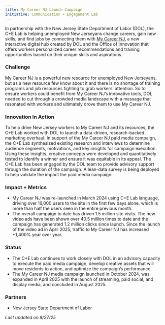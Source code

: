 ```yaml
---
title: My Career NJ Launch Campaign
initiative: Communication + Engagement Lab
---
```


In partnership with the New Jersey State Department of Labor (DOL), the C+E Lab is helping unemployed New Jerseyans change careers, gain new skills, and find jobs by connecting them with [My Career NJ](https://mycareer.nj.gov/), a new interactive digital hub created by DOL and the Office of Innovation that offers workers personalized career recommendations and training opportunities based on their unique skills and aspirations.  

### Challenge  

My Career NJ is a powerful new resource for unemployed New Jerseyans, but as a new resource few know about it and there is no shortage of training programs and job resources fighting to grab workers’ attention. So to ensure workers could benefit from My Career NJ’s innovative tools, DOL needed to cut through a crowded media landscape with a message that resonated with workers and ultimately drove them to use My Career NJ. 

### Innovation In Action

To help drive New Jersey workers to My Career NJ and its resources, the C+E Lab worked with DOL to launch a data-driven, research-backed marketing overhaul. In support of the My Career NJ paid media campaign, the C+E Lab synthesized existing research and interviews to determine audience segments, motivations, and key insights for campaign execution. Using these insights, creative concepts were developed and quantitatively tested to identify a winner and ensure it was equitable in its appeal. The C+E Lab has been engaged by the DOL team to provide advisory support through the duration of the campaign. A lean-data survey is being deployed to help validate the impact the paid media campaign.

### Impact \+ Metrics

* My Career NJ was re-launched in March 2024 using C+E Lab language, driving over 16,000 users to the site in the first few days alone, which is more than half the users seen in the entire previous month.   
* The overall campaign to date has driven 1.5 million site visits. The new video ads have been shown over 40.5 million times to date and the campaign has generated 1.2 million clicks since launch. Since the launch of the video ad in April 2025, traffic to My Career NJ has increased \+1,400% year over year.

### Status

* The C+E Lab continues to work closely with DOL in an advisory capacity to execute the paid media campaign, develop creative assets that will move residents to action, and optimize the campaign’s performance.   
* The My Career NJ media campaign launched in October 2024, was expanded in April 2025 with the launch of streaming, paid social, and display media, and concluded in August 2025\. 

### Partners

* New Jersey State Department of Labor

*Last updated on 8/27/25* 
